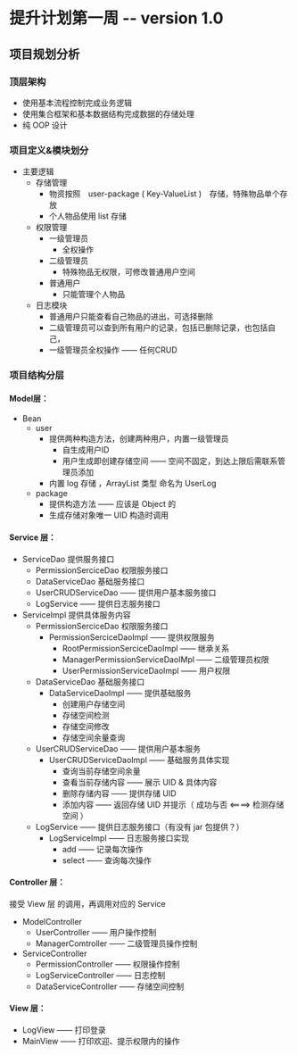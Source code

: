 # 提升计划第一周 -- version 1.0
## 项目规划分析
### 顶层架构
- 使用基本流程控制完成业务逻辑
- 使用集合框架和基本数据结构完成数据的存储处理
- 纯 OOP 设计
### 项目定义&模块划分
- 主要逻辑
    - 存储管理
        - 物资按照　user-package ( Key-ValueList )　存储，特殊物品单个存放
        - 个人物品使用 list 存储
    - 权限管理
        - 一级管理员
            - 全权操作
        - 二级管理员
            - 特殊物品无权限，可修改普通用户空间
        - 普通用户
            - 只能管理个人物品
    - 日志模块
        - 普通用户只能查看自己物品的进出，可选择删除
        - 二级管理员可以查到所有用户的记录，包括已删除记录，也包括自己，
        - 一级管理员全权操作 —— 任何CRUD 
### 项目结构分层
#### Model层：
- Bean
    - user
        - 提供两种构造方法，创建两种用户，内置一级管理员
            - 自生成用户ID
            - 用户生成即创建存储空间 —— 空间不固定，到达上限后需联系管理员添加
        - 内置 log 存储 ，ArrayList 类型  命名为 UserLog
    - package
        - 提供构造方法 —— 应该是 Object 的
        - 生成存储对象唯一 UID 构造时调用
#### Service 层：
- ServiceDao 提供服务接口
    - PermissionSerciceDao 权限服务接口
    - DataServiceDao 基础服务接口
    - UserCRUDServiceDao —— 提供用户基本服务接口
    - LogService —— 提供日志服务接口
- ServiceImpl 提供具体服务内容
    - PermissionSerciceDao 权限服务接口
        - PermissionSerciceDaoImpl —— 提供权限服务
            - RootPermissionSerciceDaoImpl —— 继承关系
            - ManagerPermissionServiceDaoIMpl —— 二级管理员权限
            - UserPermissionServiceDaoImpl —— 用户权限
    - DataServiceDao 基础服务接口
        - DataServiceDaoImpl —— 提供基础服务
            - 创建用户存储空间
            - 存储空间检测
            - 存储空间修改
            - 存储空间余量查询
    - UserCRUDServiceDao —— 提供用户基本服务
        - UserCRUDServiceDaoImpl —— 基础服务具体实现
            - 查询当前存储空间余量
            - 查看当前存储内容 —— 展示 UID & 具体内容
            - 删除存储内容 —— 提供存储 UID
            - 添加内容 —— 返回存储 UID 并提示（ 成功与否 <====> 检测存储空间 ）
    - LogService —— 提供日志服务接口（有没有 jar 包提供？）
        - LogServiceImpl —— 日志服务接口实现
            - add —— 记录每次操作
            - select —— 查询每次操作
#### Controller 层：
接受 View 层 的调用，再调用对应的 Service
- ModelController
    - UserController —— 用户操作控制 
    - ManagerComtroller —— 二级管理员操作控制
- ServiceController
    - PermissionController —— 权限操作控制
    - LogServiceController —— 日志控制
    - DataServiceController —— 存储空间控制
#### View 层：
- LogView —— 打印登录
- MainView —— 打印欢迎、提示权限内的操作